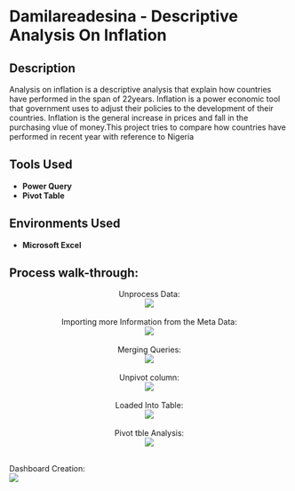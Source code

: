 <h1>Damilareadesina - Descriptive Analysis On Inflation</h1>

<h2>Description</h2>
Analysis on inflation is a descriptive analysis that explain how countries have performed in the span of 22years. Inflation is a power economic tool that government uses to adjust their policies to the development of their countries. Inflation is the general increase in prices and fall in the purchasing vlue of money.This project tries to compare how countries have performed in recent year with reference to Nigeria
<br />


<h2>Tools Used</h2>

- <b>Power  Query</b>
- <b>Pivot  Table</b>


<h2>Environments Used </h2>

- <b>Microsoft Excel</b>

<h2>Process walk-through:</h2>

<p align="center">
Unprocess Data: <br/>
<img src="https://user-images.githubusercontent.com/126564128/230754211-675ceba1-c056-4d02-bc27-cdda8d18037a.JPG"/>
<br />
<br />
Importing more Information from the Meta Data:  <br/>
<img src="https://github.com/Damilareadesina/University-Ranking-Analysis/assets/126564128/ec83e486-29ce-4e0f-a07f-96600e2585f9.JPG"/>
<br />
<br />
Merging Queries:  <br/>
<img src="https://user-images.githubusercontent.com/126564128/230756016-a3cc9076-dcc7-4bb2-b485-0ad6713f3d42.JPG"/>
<br />
<br />
Unpivot column:  <br/>
<img src="https://github.com/Damilareadesina/University-Ranking-Analysis/assets/126564128/7095882c-3f7d-472f-9e6b-676e531ea403.JPG"/>
<br />
<br />
Loaded Into Table:  <br/>
<img src="https://user-images.githubusercontent.com/126564128/230757216-1246eb6d-1806-450f-8a40-6f3e7f992d71.JPG"/>
<br />
<br />
Pivot tble Analysis:  <br/>
<img src="https://user-images.githubusercontent.com/126564128/230757455-ceeab725-1100-4c6b-b9d0-8e61727a025c.JPG"/>
<br />
<br />

 Dashboard Creation: <br/>
<img src="https://user-images.githubusercontent.com/126564128/230757786-b5ed01b1-1de3-4624-b3cf-e4810ee47fd1.JPG"/>

</p>
